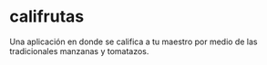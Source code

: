 califrutas
==========

Una aplicación en donde se califica a tu maestro por medio de las tradicionales manzanas y tomatazos.

